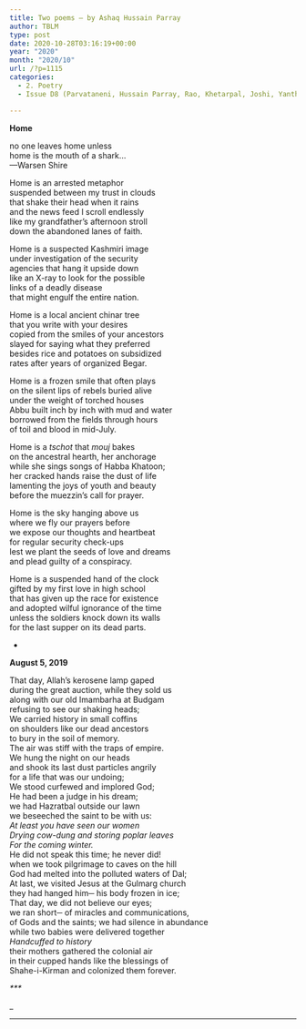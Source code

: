 ```yaml
---
title: Two poems – by Ashaq Hussain Parray
author: TBLM
type: post
date: 2020-10-28T03:16:19+00:00
year: "2020"
month: "2020/10"
url: /?p=1115
categories:
  - 2. Poetry
  - Issue D8 (Parvataneni, Hussain Parray, Rao, Khetarpal, Joshi, Yanthan)

---
```

**Home**

no one leaves home unless  
home is the mouth of a shark…  
—Warsen Shire

Home is an arrested metaphor  
suspended between my trust in clouds  
that shake their head when it rains  
and the news feed I scroll endlessly  
like my grandfather’s afternoon stroll  
down the abandoned lanes of faith.

Home is a suspected Kashmiri image  
under investigation of the security  
agencies that hang it upside down  
like an X-ray to look for the possible  
links of a deadly disease  
that might engulf the entire nation.

Home is a local ancient chinar tree  
that you write with your desires  
copied from the smiles of your ancestors  
slayed for saying what they preferred  
besides rice and potatoes on subsidized  
rates after years of organized Begar.

Home is a frozen smile that often plays  
on the silent lips of rebels buried alive  
under the weight of torched houses  
Abbu built inch by inch with mud and water  
borrowed from the fields through hours  
of toil and blood in mid-July.

Home is a _tschot_ that _mouj_ bakes  
on the ancestral hearth, her anchorage  
while she sings songs of Habba Khatoon;  
her cracked hands raise the dust of life  
lamenting the joys of youth and beauty  
before the muezzin’s call for prayer.

Home is the sky hanging above us  
where we fly our prayers before  
we expose our thoughts and heartbeat  
for regular security check-ups  
lest we plant the seeds of love and dreams  
and plead guilty of a conspiracy.

Home is a suspended hand of the clock  
gifted by my first love in high school  
that has given up the race for existence  
and adopted wilful ignorance of the time  
unless the soldiers knock down its walls  
for the last supper on its dead parts.

*

**August 5, 2019**

That day, Allah’s kerosene lamp gaped  
during the great auction, while they sold us  
along with our old Imambarha at Budgam  
refusing to see our shaking heads;  
We carried history in small coffins  
on shoulders like our dead ancestors  
to bury in the soil of memory.  
The air was stiff with the traps of empire.  
We hung the night on our heads  
and shook its last dust particles angrily  
for a life that was our undoing;  
We stood curfewed and implored God;  
He had been a judge in his dream;  
we had Hazratbal outside our lawn  
we beseeched the saint to be with us:  
_At least you have seen our women  
Drying cow-dung and storing poplar leaves  
For the coming winter._  
He did not speak this time; he never did!  
when we took pilgrimage to caves on the hill  
God had melted into the polluted waters of Dal;  
At last, we visited Jesus at the Gulmarg church  
they had hanged him─ his body frozen in ice;  
That day, we did not believe our eyes;  
we ran short─ of miracles and communications,  
of Gods and the saints; we had silence in abundance  
while two babies were delivered together  
_Handcuffed to history_  
their mothers gathered the colonial air  
in their cupped hands like the blessings of  
Shahe-i-Kirman and colonized them forever.

_\***_

_  
_ __